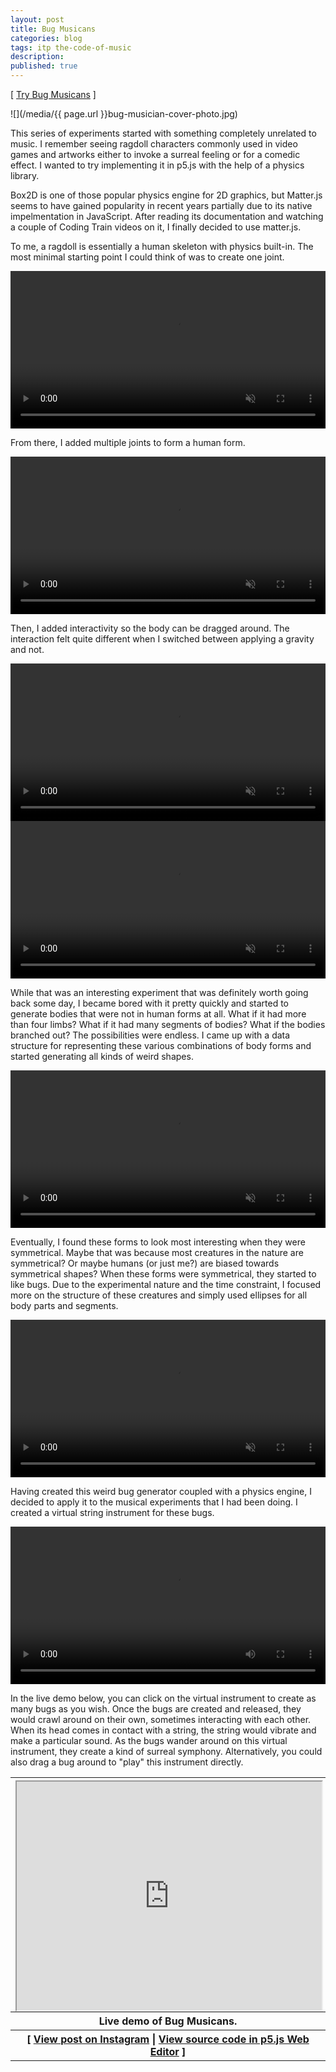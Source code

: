 ```yaml
---
layout: post
title: Bug Musicans
categories: blog
tags: itp the-code-of-music
description:
published: true
---
```


[ [Try Bug Musicans](https://editor.p5js.org/jackbdu/full/rhLypl-x7) ]

![](/media/{{ page.url }}bug-musician-cover-photo.jpg)

This series of experiments started with something completely unrelated to music. I remember seeing ragdoll characters commonly used in video games and artworks either to invoke a surreal feeling or for a comedic effect. I wanted to try implementing it in p5.js with the help of a physics library.

<!--more-->

Box2D is one of those popular physics engine for 2D graphics, but Matter.js seems to have gained popularity in recent years partially due to its native impelmentation in JavaScript. After reading its documentation and watching a couple of Coding Train videos on it, I finally decided to use matter.js.

To me, a ragdoll is essentially a human skeleton with physics built-in. The most minimal starting point I could think of was to create one joint.

<video width="100%" preload="auto" autoplay playsinline loop muted>
  <source src="/media{{ page.url }}20240326-daily-experiment-matterjs-pendulum-1080p@60fps-clip.mp4" type='video/mp4'>
</video>

From there, I added multiple joints to form a human form.

<video width="100%" preload="auto" autoplay playsinline loop muted>
  <source src="/media{{ page.url }}20240328-daily-experiment-matterjs-skeleton-1080p@60fps-clip.mp4" type='video/mp4'>
</video>

Then, I added interactivity so the body can be dragged around. The interaction felt quite different when I switched between applying a gravity and not.

<video width="100%" preload="auto" autoplay playsinline loop muted>
  <source src="/media{{ page.url }}20240330-daily-experiment-matterjs-skeleton-with-zero-gravity-1080p@60fps-clip.mp4" type='video/mp4'>
</video>

<video width="100%" preload="auto" autoplay playsinline loop muted>
  <source src="/media{{ page.url }}20240331-daily-experiment-matterjs-skeleton-collapsing-1080p@60fps-clip.mp4" type='video/mp4'>
</video>

While that was an interesting experiment that was definitely worth going back some day, I became bored with it pretty quickly and started to generate bodies that were not in human forms at all. What if it had more than four limbs? What if it had many segments of bodies? What if the bodies branched out? The possibilities were endless. I came up with a data structure for representing these various combinations of body forms and started generating all kinds of weird shapes.

<video width="100%" preload="auto" autoplay playsinline loop muted>
  <source src="/media{{ page.url }}20240402-daily-experiment-matterjs-centipede-skeleton-zero-gravity-1080p@60fps-clip.mp4" type='video/mp4'>
</video>

Eventually, I found these forms to look most interesting when they were symmetrical. Maybe that was because most creatures in the nature are symmetrical? Or maybe humans (or just me?) are biased towards symmetrical shapes? When these forms were symmetrical, they started to like bugs. Due to the experimental nature and the time constraint, I focused more on the structure of these creatures and simply used ellipses for all body parts and segments.

<video width="100%" preload="auto" autoplay playsinline loop muted>
  <source src="/media{{ page.url }}20240405-daily-experiment-matterjs-symmetrical-bug-generation-1080p@60fps-clip.mp4" type='video/mp4'>
</video>

Having created this weird bug generator coupled with a physics engine, I decided to apply it to the musical experiments that I had been doing. I created a virtual string instrument for these bugs.

<video width="100%" preload="auto" controls loop>
  <source src="/media{{ page.url }}20240409-daily-experiment-matterjs-bug-musicans-waveform-strings-1080p@60fps-clip.mp4" type='video/mp4'>
</video>

In the live demo below, you can click on the virtual instrument to create as many bugs as you wish. Once the bugs are created and released, they would crawl around on their own, sometimes interacting with each other. When its head comes in contact with a string, the string would vibrate and make a particular sound. As the bugs wander around on this virtual instrument, they create a kind of surreal symphony. Alternatively, you could also drag a bug around to "play" this instrument directly.

<table style="width: 100%;">
  <thead><tr><th>
    <div style="width: 100%; padding-top: 75%; position: relative;">
      <iframe style="position: absolute; width: 100%; height: 100%; left: 0; top: 0;" src="https://editor.p5js.org/jackbdu/full/rhLypl-x7"></iframe>
    </div>
  </th></tr></thead>
  <tbody>
  <tr><th>
  Live demo of Bug Musicans.
  </th></tr>
  <tr><th>
    [ <a href="https://www.instagram.com/p/C5mf7_XsM7u/">View post on Instagram</a> | <a href="https://editor.p5js.org/jackbdu/sketches/rhLypl-x7">View source code in p5.js Web Editor</a> ]
  </th></tr>
  </tbody>
</table>

